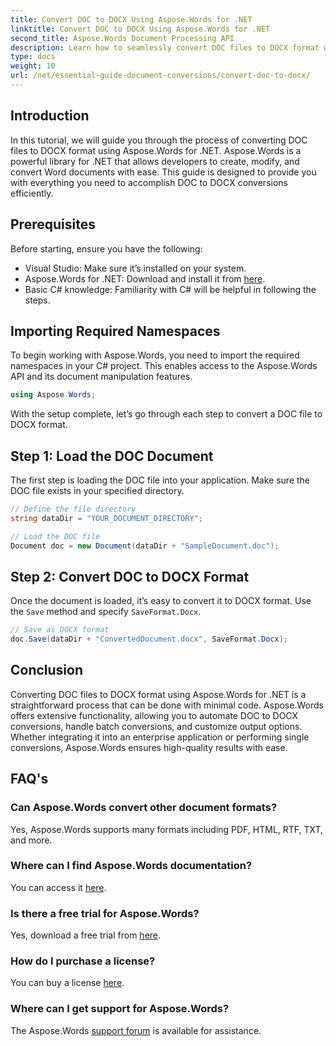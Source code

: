 ```yaml
---
title: Convert DOC to DOCX Using Aspose.Words for .NET
linktitle: Convert DOC to DOCX Using Aspose.Words for .NET
second_title: Aspose.Words Document Processing API
description: Learn how to seamlessly convert DOC files to DOCX format with Aspose.Words for .NET. Our step-by-step guide covers prerequisites, code examples and advanced options.
type: docs
weight: 10
url: /net/essential-guide-document-conversions/convert-doc-to-docx/
---
```

## Introduction

In this tutorial, we will guide you through the process of converting DOC files to DOCX format using Aspose.Words for .NET. Aspose.Words is a powerful library for .NET that allows developers to create, modify, and convert Word documents with ease. This guide is designed to provide you with everything you need to accomplish DOC to DOCX conversions efficiently.

## Prerequisites

Before starting, ensure you have the following:
- Visual Studio: Make sure it’s installed on your system.
- Aspose.Words for .NET: Download and install it from [here](https://releases.aspose.com/words/net/).
- Basic C# knowledge: Familiarity with C# will be helpful in following the steps.

## Importing Required Namespaces

To begin working with Aspose.Words, you need to import the required namespaces in your C# project. This enables access to the Aspose.Words API and its document manipulation features.

```csharp
using Aspose.Words;
```

With the setup complete, let’s go through each step to convert a DOC file to DOCX format.

## Step 1: Load the DOC Document

The first step is loading the DOC file into your application. Make sure the DOC file exists in your specified directory.

```csharp
// Define the file directory
string dataDir = "YOUR_DOCUMENT_DIRECTORY";

// Load the DOC file
Document doc = new Document(dataDir + "SampleDocument.doc");
```

## Step 2: Convert DOC to DOCX Format

Once the document is loaded, it’s easy to convert it to DOCX format. Use the `Save` method and specify `SaveFormat.Docx`.

```csharp
// Save as DOCX format
doc.Save(dataDir + "ConvertedDocument.docx", SaveFormat.Docx);
```

## Conclusion

Converting DOC files to DOCX format using Aspose.Words for .NET is a straightforward process that can be done with minimal code. Aspose.Words offers extensive functionality, allowing you to automate DOC to DOCX conversions, handle batch conversions, and customize output options. Whether integrating it into an enterprise application or performing single conversions, Aspose.Words ensures high-quality results with ease.

## FAQ's

### Can Aspose.Words convert other document formats?
Yes, Aspose.Words supports many formats including PDF, HTML, RTF, TXT, and more.

### Where can I find Aspose.Words documentation?
You can access it [here](https://reference.aspose.com/words/net/).

### Is there a free trial for Aspose.Words?
Yes, download a free trial from [here](https://releases.aspose.com/).

### How do I purchase a license?
You can buy a license [here](https://purchase.aspose.com/buy).

### Where can I get support for Aspose.Words?
The Aspose.Words [support forum](https://forum.aspose.com/c/words/8) is available for assistance.



